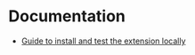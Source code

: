 # Documentation

- [Guide to install and test the extension locally](https://github.com/yungsamd17/Twitch-Live/blob/main/docs/INSTALL_FROM_STORAGE.md)
